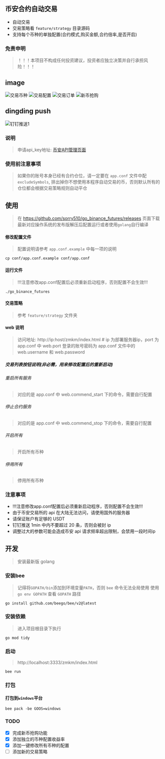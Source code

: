 ## 币安合约自动交易
- 自动交易
- 交易策略看 `feature/strategy` 目录源码
- 支持每个币种的单独配置(合约模式,购买金额,合约倍率,是否开启)

### 免责申明
>！！！本项目不构成任何投资建议，投资者应独立决策并自行承担风险！！！

## image
![交易币种](./img/coins.jpg)
![交易配置](./img/config.jpg)
![交易订单](./img/order.jpg)
![新币抢购](./img/rush.jpg)

## dingding push
![钉钉推送1](./img/dingding.jpeg)

### 说明
> 申请api_key地址: [币安API管理页面](https://www.binance.com/cn/usercenter/settings/api-management)

### 使用前注意事项
> 如果你的账号本身已经有合约仓位，请一定要在 `app.conf` 文件中配 `excludeSymbols`, 排出掉你不想使用本程序自动交易的币，否则默认所有的仓位都会根据交易策略规则自动平仓

## 使用
> 在 https://github.com/sorry510/go_binance_futures/releases 页面下载最新对应操作系统的发布版解压后配置运行或者使用`golang`自行编译

#### 修改配置文件
> 配置说明请参考 `app.conf.example` 中每一项的说明

```
cp conf/app.conf.example conf/app.conf
```

#### 运行文件
> !!!注意修改app.conf配置后必须重新启动程序，否则配置不会生效!!!

```
./go_binance_futures
```

#### 交易策略
> 参考 `feature/strategy` 文件夹

#### web 说明
>访问地址: http://ip:host/zmkm/index.html # ip 为部署服务器ip，port 为 app.conf 中 web.port
登录的账号密码为 app.conf 文件中的  web.username 和 web.password

##### 交易列表按钮说明(非必需，用来修改配置后的重新启动)
###### 重启所有服务
> 对应的是 app.conf 中 web.commend_start 下的命令，需要自行配置

###### 停止合约服务
> 对应的是 app.conf 中 web.commend_stop 下的命令，需要自行配置

###### 开启所有
> 开启所有币种

###### 停用所有
> 停用所有币种


### 注意事项
- !!!注意修改app.conf配置后必须重新启动程序，否则配置不会生效!!!
- 由于币安交易所的 api 在大陆无法访问，请使用国外的服务器
- 请保证账户有足够的 USDT
- 钉钉推送 1min 中内不要超过 20 条，否则会被封 ip
- 调整过大的参数可能会造成币安 api 请求频率超出限制，会禁用一段时间ip

## 开发
>安装最新版 golang

### 安装bee
> 记得将`GOPATH/bin`添加到环境变量`PATH`，否则 `bee` 命令无法全局使用
> 使用 `go env GOPATH` 查看 `GOPATH` 路径

```
go install github.com/beego/bee/v2@latest
```

### 安装依赖
> 进入项目根目录下执行

```
go mod tidy
```

### 启动
> http://localhost:3333/zmkm/index.html

```
bee run
```

### 打包

#### 打包到`windows`平台

```
bee pack -be GOOS=windows
```

### TODO

- [X] 完成新币抢购功能
- [X] 添加独立的币种配置收益率
- [X] 添加一键修改所有币种的配置
- [ ] 添加新的交易策略